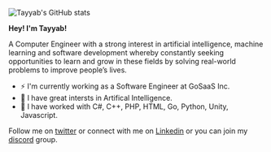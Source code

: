 ![Tayyab's GitHub stats](https://github-readme-stats.vercel.app/api?username=Ifera&theme=github_dark&show_icons=true)

**Hey! I'm Tayyab!** 

A Computer Engineer with a strong interest in artificial intelligence, machine learning and software development whereby constantly seeking opportunities to learn and grow in these fields by solving real-world problems to improve people’s lives.

- ⚡ I'm currently working as a Software Engineer at GoSaaS Inc.
- 🌱 I have great intersts in Artifical Intelligence.
- 🔭 I have worked with C#, C++, PHP, HTML, Go, Python, Unity, Javascript.

Follow me on [twitter](https://twitter.com/ifera_tr) or connect with me on [Linkedin](https://www.linkedin.com/in/tayyabrashid-tr/) or you can join my [discord](https://discord.gg/urQt6ETgYu) group.<br />

<!--
**Ifera/Ifera** is a ✨ _special_ ✨ repository because its `README.md` (this file) appears on your GitHub profile.

Here are some ideas to get you started:

- 🔭 I’m currently working on ...
- 🌱 I’m currently learning ...
- 👯 I’m looking to collaborate on ...
- 🤔 I’m looking for help with ...
- 💬 Ask me about ...
- 📫 How to reach me: ...
- 😄 Pronouns: ...
- ⚡ Fun fact: ...
-->
